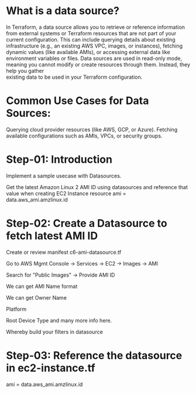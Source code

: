 # What is a data source?

  In Terraform, a data source allows you to retrieve or reference information from external systems or Terraform resources that are not part   of your current configuration. This can include querying details about existing infrastructure (e.g., an existing AWS VPC,
  images, or instances), fetching dynamic values (like available AMIs), or accessing external data like environment variables or files.
  Data sources are used in read-only mode, meaning you cannot modify or create resources through them. Instead, they help you gather       
  existing data to be used in your Terraform configuration.

# Common Use Cases for Data Sources:
  Querying cloud provider resources (like AWS, GCP, or Azure).
  Fetching available configurations such as AMIs, VPCs, or security groups.

# Step-01: Introduction
  
  Implement a sample usecase with Datasources.
  
  Get the latest Amazon Linux 2 AMI ID using datasources and reference that value when creating EC2 Instance resource ami =     
  data.aws_ami.amzlinux.id

# Step-02: Create a Datasource to fetch latest AMI ID
  
  Create or review manifest c6-ami-datasource.tf
  
  Go to AWS Mgmt Console -> Services -> EC2 -> Images -> AMI
  
  Search for "Public Images" -> Provide AMI ID
  
  We can get AMI Name format
  
  We can get Owner Name
  
  Platform
  
  Root Device Type and many more info here.
  
  Whereby build your filters in datasource

# Step-03: Reference the datasource in ec2-instance.tf
  
  ami           = data.aws_ami.amzlinux.id 
